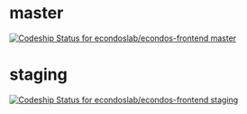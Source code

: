 # master
[ ![Codeship Status for econdoslab/econdos-frontend master](https://codeship.com/projects/c42168a0-074c-0134-04fe-2a7932f3ad25/status?branch=master)](https://codeship.com/projects/154865)
# staging
[ ![Codeship Status for econdoslab/econdos-frontend staging](https://codeship.com/projects/c42168a0-074c-0134-04fe-2a7932f3ad25/status?branch=staging)](https://codeship.com/projects/154865)
